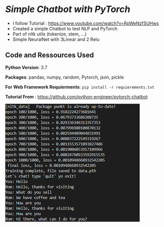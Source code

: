 # ***Simple Chatbot with PyTorch***
* I follow Tutorial : https://www.youtube.com/watch?v=RpWeNzfSUHws
* Created a simple Chatbot to test NLP and PyTorch
* Part of nltk utils  (tokenize, stem, ...)
* Simple NeuralNet with 3Linear and 2 Relu 

## Code and Ressources Used
**Python Version**: 3.7

**Packages**: pandas, numpy, random, Pytorch, json, pickle

**For Web Framework Requierments**: `pip install -r requierements.txt`

**Tutorial From** : https://github.com/python-engineer/pytorch-chatbot



 ![alt text](https://github.com/RomainLeclair/ChatBot_PyTorch/blob/master/Capture.PNG)
